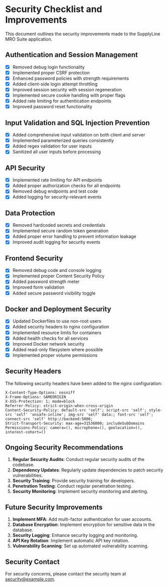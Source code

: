 # Security Checklist and Improvements

This document outlines the security improvements made to the SupplyLine MRO Suite application.

## Authentication and Session Management

- [x] Removed debug login functionality
- [x] Implemented proper CSRF protection
- [x] Enhanced password policies with strength requirements
- [x] Added client-side login attempt throttling
- [x] Improved session security with session regeneration
- [x] Implemented secure cookie handling with proper flags
- [x] Added rate limiting for authentication endpoints
- [x] Improved password reset functionality

## Input Validation and SQL Injection Prevention

- [x] Added comprehensive input validation on both client and server
- [x] Implemented parameterized queries consistently
- [x] Added regex validation for user inputs
- [x] Sanitized all user inputs before processing

## API Security

- [x] Implemented rate limiting for API endpoints
- [x] Added proper authorization checks for all endpoints
- [x] Removed debug endpoints and test code
- [x] Added logging for security-relevant events

## Data Protection

- [x] Removed hardcoded secrets and credentials
- [x] Implemented secure random token generation
- [x] Added proper error handling to prevent information leakage
- [x] Improved audit logging for security events

## Frontend Security

- [x] Removed debug code and console logging
- [x] Implemented proper Content Security Policy
- [x] Added password strength meter
- [x] Improved form validation
- [x] Added secure password visibility toggle

## Docker and Deployment Security

- [x] Updated Dockerfiles to use non-root users
- [x] Added security headers to nginx configuration
- [x] Implemented resource limits for containers
- [x] Added health checks for all services
- [x] Improved Docker network security
- [x] Added read-only filesystem where possible
- [x] Implemented proper volume permissions

## Security Headers

The following security headers have been added to the nginx configuration:

```
X-Content-Type-Options: nosniff
X-Frame-Options: SAMEORIGIN
X-XSS-Protection: 1; mode=block
Referrer-Policy: strict-origin-when-cross-origin
Content-Security-Policy: default-src 'self'; script-src 'self'; style-src 'self' 'unsafe-inline'; img-src 'self' data:; font-src 'self'; connect-src 'self' http://backend:5000;
Strict-Transport-Security: max-age=31536000; includeSubDomains
Permissions-Policy: camera=(), microphone=(), geolocation=(), interest-cohort=()
```

## Ongoing Security Recommendations

1. **Regular Security Audits**: Conduct regular security audits of the codebase.
2. **Dependency Updates**: Regularly update dependencies to patch security vulnerabilities.
3. **Security Training**: Provide security training for developers.
4. **Penetration Testing**: Conduct regular penetration testing.
5. **Security Monitoring**: Implement security monitoring and alerting.

## Future Security Improvements

1. **Implement MFA**: Add multi-factor authentication for user accounts.
2. **Database Encryption**: Implement encryption for sensitive data in the database.
3. **Security Logging**: Enhance security logging and monitoring.
4. **API Key Rotation**: Implement automatic API key rotation.
5. **Vulnerability Scanning**: Set up automated vulnerability scanning.

## Security Contact

For security concerns, please contact the security team at security@example.com.
